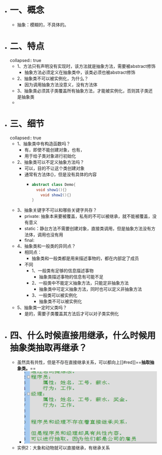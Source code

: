 - # 一、概念
	- 抽象：模糊的，不具体的。
- # 二、特点
  collapsed:: true
	- 1、方法只有声明没有实现时，该方法就是抽象方法，需要被abstract修饰
		- 抽象方法必须定义在抽象类中，该类必须也被abstract修饰
	- 2、抽象类不可以被实例化，为什么？
		- 因为调用抽象方法没意义，没有方法体
	- 3、抽象类必须其子类覆盖所有抽象方法，才能被实例化，否则其子类还是抽象类
	-
- # 三、细节
  collapsed:: true
	- 1、抽象类中有构造函数吗？
		- 有，即使不能创建对象，也有，
		- 用于给子类对象进行初始化
	- 2、抽象类可以不定义抽象方法吗？
		- 可以，目的不让这个类创建对象
		- 通常有方法体{}，但是没有具体的内容
			- ```java
			  abstract class Demo{
			  	void show1(){}
			      void show2(){}
			  } 
			  ```
	- 3、抽象关键字不可以和哪些关键字共存？
		- private: 抽象本来要被覆盖，私有的不可以被继承，就不能被覆盖，没有意义
		- static：静台方法不需要创建对象，直接类调用，但是抽象方法没有方法体，调用也没有用
		- final:
	- 4、抽象类和一般类的异同点？
		- 相同点：
			- 抽象类和一般类都是用来描述事物的，都在内部定了成员
		- 不同
			- 1、一般类有足够的信息描述事物
				- 抽象类描述事物的信息有可能不足
			- 2、一般类中不能定义抽象方法，只能定非抽象方法
				- 抽象类中可定义抽象方法，同时也可以定义非抽象方法
			- 3、一般类可以被实例化
				- 抽象类不可以被实例化
	- 5、抽象类一定时父类吗？
		- 是的，需要子类覆盖其方法后才可以对子类实例化
- # 四、什么时候直接用继承，什么时候用抽象类抽取再继承？
	- 虽然具有共性，但是不存在直接继承关系，可以都向上[[#red]]==**抽取抽象类。**==
		- ![image.png](../assets/image_1686991161358_0.png)
	- 实例2：大象和动物就可以直接继承，有继承关系